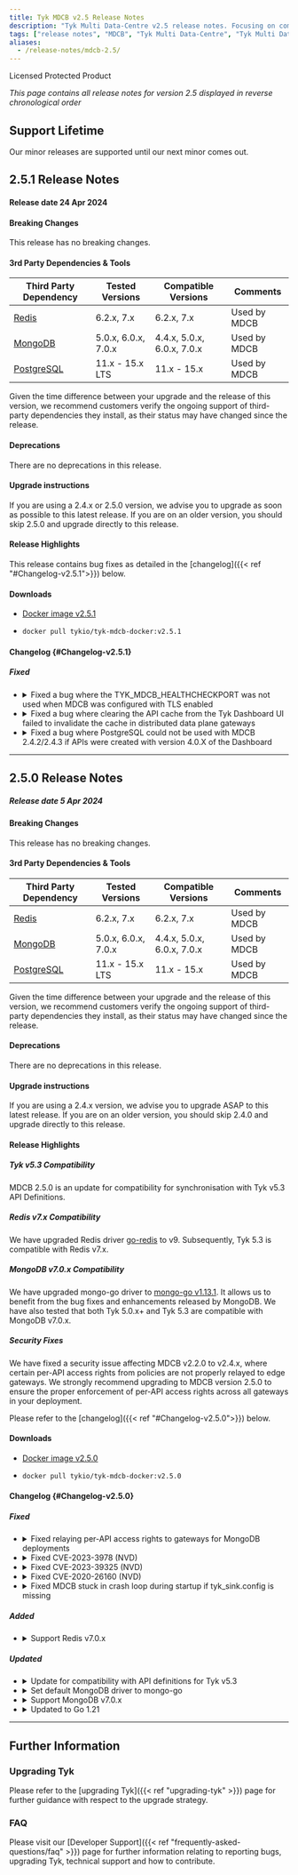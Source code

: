 ```yaml
---
title: Tyk MDCB v2.5 Release Notes
description: "Tyk Multi Data-Centre v2.5 release notes. Focusing on compatibility with Tyk API Definitions from Tyk Gateway v5.3"
tags: ["release notes", "MDCB", "Tyk Multi Data-Centre", "Tyk Multi Data-Center", "v2.5", "2.5"]
aliases:
  - /release-notes/mdcb-2.5/
---
```


Licensed Protected Product

*This page contains all release notes for version 2.5 displayed in reverse chronological order*

## Support Lifetime
Our minor releases are supported until our next minor comes out.

## 2.5.1 Release Notes

#### Release date 24 Apr 2024

#### Breaking Changes
This release has no breaking changes.

#### 3rd Party Dependencies & Tools
| Third Party Dependency                                     | Tested Versions        | Compatible Versions    | Comments | 
| ---------------------------------------------------------- | ---------------------- | ---------------------- | -------- | 
| [Redis](https://redis.io/download/)  | 6.2.x, 7.x  | 6.2.x, 7.x  | Used by MDCB | 
| [MongoDB](https://www.mongodb.com/try/download/community)  | 5.0.x, 6.0.x, 7.0.x | 4.4.x, 5.0.x, 6.0.x, 7.0.x | Used by MDCB | 
| [PostgreSQL](https://www.postgresql.org/download/)         | 11.x - 15.x LTS        | 11.x - 15.x            | Used by MDCB | 

Given the time difference between your upgrade and the release of this version, we recommend customers verify the ongoing support of third-party dependencies they install, as their status may have changed since the release.

#### Deprecations
There are no deprecations in this release.

#### Upgrade instructions
If you are using a 2.4.x or 2.5.0 version, we advise you to upgrade as soon as possible to this latest release. If you are on an older version, you should skip 2.5.0 and upgrade directly to this release.

#### Release Highlights
This release contains bug fixes as detailed in the [changelog]({{< ref "#Changelog-v2.5.1">}}) below.

#### Downloads
- [Docker image v2.5.1](https://hub.docker.com/r/tykio/tyk-mdcb-docker/tags?page=&page_size=&ordering=&name=v2.5.1)
- ```bash
  docker pull tykio/tyk-mdcb-docker:v2.5.1
  ``` 

#### Changelog {#Changelog-v2.5.1}

##### Fixed
<ul>
 <li>
 <details>
 <summary>Fixed a bug where the TYK_MDCB_HEALTHCHECKPORT was not used when MDCB was configured with TLS enabled</summary>
   
  When MDCB was configured with TLS enabled, traffic was served over HTTPS on the listen port that was configured. However, the healthcheck endpoint was exposed on the standard HTTPS port of 443 and TYK_MDCB_HEALTHCHECKPORT was not being respected.
 </details>
 </li>

 <li>
 <details>
 <summary>Fixed a bug where clearing the API cache from the Tyk Dashboard UI failed to invalidate the cache in distributed data plane gateways</summary>

  When clearing the API cache from the Tyk Dashboard UI, the cache in distributed data plane gateways was not being invalidated. *Please note that this fix requires Tyk Gateway version 5.3.1.*
 </details>
 </li>

<li>
 <details>
 <summary>Fixed a bug where PostgreSQL could not be used with MDCB 2.4.2/2.4.3 if APIs were created with version 4.0.X of the Dashboard</summary>

  MDCB v2.4.2/2.4.3 was unable to retrieve APIs when they were created using a 4.0.x Dashboard and PostgreSQL
 </details>
 </li>
 
 </ul>

---

## 2.5.0 Release Notes

##### Release date 5 Apr 2024

#### Breaking Changes
This release has no breaking changes.

#### 3rd Party Dependencies & Tools
| Third Party Dependency                                     | Tested Versions        | Compatible Versions    | Comments | 
| ---------------------------------------------------------- | ---------------------- | ---------------------- | -------- | 
| [Redis](https://redis.io/download/)  | 6.2.x, 7.x  | 6.2.x, 7.x  | Used by MDCB | 
| [MongoDB](https://www.mongodb.com/try/download/community)  | 5.0.x, 6.0.x, 7.0.x | 4.4.x, 5.0.x, 6.0.x, 7.0.x | Used by MDCB | 
| [PostgreSQL](https://www.postgresql.org/download/)         | 11.x - 15.x LTS        | 11.x - 15.x            | Used by MDCB | 

Given the time difference between your upgrade and the release of this version, we recommend customers verify the ongoing support of third-party dependencies they install, as their status may have changed since the release.

#### Deprecations
There are no deprecations in this release.

#### Upgrade instructions
If you are using a 2.4.x version, we advise you to upgrade ASAP to this latest release. If you are on an older version, you should skip 2.4.0 and upgrade directly to this release.

#### Release Highlights

##### Tyk v5.3 Compatibility
MDCB 2.5.0 is an update for compatibility for synchronisation with Tyk v5.3 API Definitions.

##### Redis v7.x Compatibility
We have upgraded Redis driver [go-redis](https://github.com/redis/go-redis) to v9. Subsequently, Tyk 5.3 is compatible with Redis v7.x.

##### MongoDB v7.0.x Compatibility
We have upgraded mongo-go driver to [mongo-go v1.13.1](https://github.com/mongodb/mongo-go-driver/releases/tag/v1.13.1). It allows us to benefit from the bug fixes and enhancements released by MongoDB. We have also tested that both Tyk 5.0.x+ and Tyk 5.3 are compatible with MongoDB v7.0.x.

##### Security Fixes
We have fixed a security issue affecting MDCB v2.2.0 to v2.4.x, where certain per-API access rights from policies are not properly relayed to edge gateways. We strongly recommend upgrading to MDCB version 2.5.0 to ensure the proper enforcement of per-API access rights across all gateways in your deployment.

Please refer to the [changelog]({{< ref "#Changelog-v2.5.0">}}) below.

#### Downloads
- [Docker image v2.5.0](https://hub.docker.com/r/tykio/tyk-mdcb-docker/tags?page=&page_size=&ordering=&name=v2.5.0)
- ```bash
  docker pull tykio/tyk-mdcb-docker:v2.5.0
  ``` 

#### Changelog {#Changelog-v2.5.0}

##### Fixed
<ul>
 <li>
 <details>
 <summary>Fixed relaying per-API access rights to gateways for MongoDB deployments</summary>
   
Fixed a security issue affecting MDCB v2.2.0 to v2.4.x, where certain per-API access rights from policies are not properly relayed to edge gateways. This issue exists only when using MongoDB as storage engine.

It affected GraphQL's field-based permissions, query depth, per query depth limits, and disable introspection settings. Also it affected usage quota of both HTTP and GraphQL APIs. However, "Set per API limits and quotas" and global policy settings (e.g. query depth) are not affected by this issue.
 </details>
 </li>

  <li>
 <details>
 <summary>Fixed CVE-2023-3978 (NVD)</summary>

  Update embedded Tyk Pump to v1.9 to address [CVE-2023-3978](https://nvd.nist.gov/vuln/detail/CVE-2023-3978) (NVD)
 </details>
 </li>
  <li>
 <details>
 <summary>Fixed CVE-2023-39325 (NVD)</summary>

  Update embedded Tyk Pump to v1.9 to address [CVE-2023-39325](https://nvd.nist.gov/vuln/detail/CVE-2023-39325) (NVD)
 </details>
 </li>
  <li>
 <details>
 <summary>Fixed CVE-2020-26160 (NVD)</summary>
   
   Migrate MDCB JWT library to golang-jwt v4.5.0 to address [CVE-2020-26160](https://nvd.nist.gov/vuln/detail/CVE-2020-26160) (NVD)
 </details>
 </li>
 
   <li>
 <details>
 <summary>Fixed MDCB stuck in crash loop during startup if tyk_sink.config is missing</summary>
   
   Fix the sample MDCB configuration to stop a crash loop to allow MDCB to run without a tyk_sink.conf file
 </details>
 </li>
 </ul>

##### Added
<ul>
   <li>
 <details>
 <summary>Support Redis v7.0.x</summary>
   
   MDCB 2.5.0 refactors Redis connection logic by using [storage v1.2.2](https://github.com/TykTechnologies/storage/releases/tag/v1.2.2), 
   which integrates with [go-redis](https://github.com/redis/go-redis) v9. Subsequently, this fix adds support for 
   Redis v7.0.x.
 </details>
 </li>
 </ul>


##### Updated
<ul>
 
 <li>
 <details>
 <summary>Update for compatibility with API definitions for Tyk v5.3</summary>

MDCB 2.4.x supports Tyk API definitions up to Tyk Gateway v5.3.0. Please use MDCB 2.5.x with Tyk Gateway v5.3.0+.
 </details>
 </li>
 <li>
 <details>
 <summary>Set default MongoDB driver to mongo-go</summary>
   
MDCB uses `mongo-go` as the default MongoDB driver from v2.5.0. This provides support for MongoDB 4.4.x, 
5.0.x, 6.0.x, 7.0.x. If you are using older MongoDB versions e.g. 3.x, please set MongoDB driver to `mgo`. 
[MongoDB supported versions](https://tyk.io/docs/planning-for-production/database-settings/mongodb/#supported-versions) 
page provides details on how to configure MongoDB drivers in Tyk.
 </details>
 </li>
 
 <li>
 <details>
 <summary>Support MongoDB v7.0.x</summary>
   
MDCB integrates with [storage v1.2.2](https://github.com/TykTechnologies/storage), which updated mongo-go 
driver we use from v1.11.2 to [mongo-go v1.13.1](https://github.com/mongodb/mongo-go-driver/releases/tag/v1.13.1). 
It allows us to benefit from the bug fixes and enhancements released by MongoDB. 
 </details>
 </li>

 
 <li>
 <details>
 <summary>Updated to Go 1.21</summary>

   MDCB updated to Go 1.21 to benefit from fixed security issues, linkers, compilers etc.
   
 </details>
 </li>
 </ul>

---

## Further Information

### Upgrading Tyk

Please refer to the [upgrading Tyk]({{< ref "upgrading-tyk" >}}) page for further guidance with respect to the upgrade strategy.

### FAQ
Please visit our [Developer Support]({{< ref "frequently-asked-questions/faq" >}}) page for further information relating to reporting bugs, upgrading Tyk, technical support and how to contribute.
